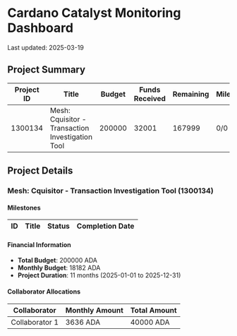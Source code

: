 # Cardano Catalyst Monitoring Dashboard

Last updated: 2025-03-19

## Project Summary

| Project ID | Title | Budget | Funds Received | Remaining | Milestones | Progress |
|------------|-------|--------|---------------|-----------|------------|----------|
| 1300134 | Mesh: Cquisitor - Transaction Investigation Tool | 200000 | 32001 | 167999 | 0/0 | 0% |

## Project Details

### Mesh: Cquisitor - Transaction Investigation Tool (1300134)

#### Milestones

| ID | Title | Status | Completion Date |
|----|-------|--------|----------------|

#### Financial Information

- **Total Budget**: 200000 ADA
- **Monthly Budget**: 18182 ADA
- **Project Duration**: 11 months (2025-01-01 to 2025-12-31)

#### Collaborator Allocations

| Collaborator | Monthly Amount | Total Amount |
|-------------|----------------|-------------|
| Collaborator 1 | 3636 ADA | 40000 ADA |

